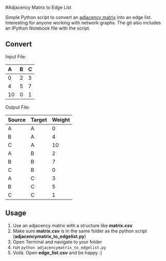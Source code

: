 #Adjacency Matrix to Edge List

Simple Python script to convert an [adjacency matrix](http://en.wikipedia.org/wiki/Adjacency_matrix) into an edge list.
Interesting for anyone working with network graphs. The git also includes an IPython Notebook file with the script.

Convert
-----

Input File:

| A  | B  | C |
| :--- |:--- | :--- |
| 0 | 2 | 3 |
| 4 | 5 | 7 |
| 10 | 0 | 1 |

Output File:

| Source  | Target  | Weight |
| :--- |:--- | :--- |
| A | A | 0 |
| B | A | 4 |
| C | A | 10 |
| A | B | 2 |
| B | B | 7 |
| C | B | 0 |
| A | C | 3 |
| B | C | 5 |
| C | C | 1 |

Usage
-----

1.  Use an adjacency matrix with a structure like **matrix.csv**
2.  Make sure **matrix.csv** is in the same folder as the python script (**adjacencymatrix_to_edgelist.py**)
3.  Open Terminal and navigate to your folder
5.  run ```python adjacencymatrix_to_edgelist.py```
6.  Voilà. Open **edge_list.csv** and be happy :)
